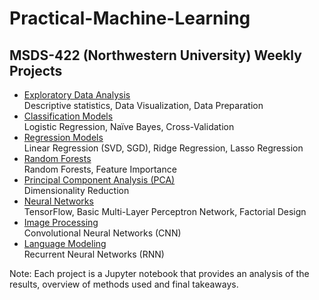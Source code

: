 # Practical-Machine-Learning
## MSDS-422 (Northwestern University) Weekly Projects
* [Exploratory Data Analysis](Assignment1_OscarHernandez.ipynb)  
Descriptive statistics, Data Visualization, Data Preparation   
* [Classification Models](Assignment2_OscarHernandez.ipynb)  
Logistic Regression, Naïve Bayes, Cross-Validation
* [Regression Models](Assignment3_OscarHernandez.ipynb)  
Linear Regression (SVD, SGD), Ridge Regression, Lasso Regression
* [Random Forests](Assignment4_OscarHernandez.ipynb)  
Random Forests, Feature Importance
* [Principal Component Analysis (PCA)](Assignment5_OscarHernandez.ipynb)  
Dimensionality Reduction
* [Neural Networks](Assignment6_OscarHernandez.ipynb)  
TensorFlow, Basic Multi-Layer Perceptron Network, Factorial Design
* [Image Processing](Assignment7_OscarHernandez.ipynb)  
Convolutional Neural Networks (CNN)
* [Language Modeling](Assignment8_OscarHernandez.ipynb)  
Recurrent Neural Networks (RNN)

Note: Each project is a Jupyter notebook that provides an analysis of the results, overview of methods used and final takeaways.  
